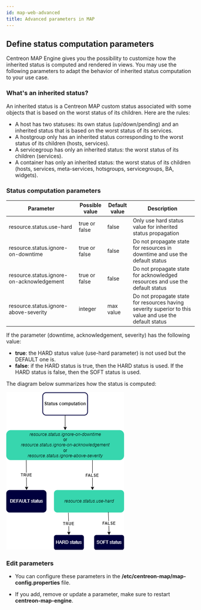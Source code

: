 ```yaml
---
id: map-web-advanced
title: Advanced parameters in MAP
---
```


## Define status computation parameters

Centreon MAP Engine gives you the possibility to customize how the inherited status is computed and rendered in views. You may use the following parameters to adapt the behavior of inherited status computation to your use case.

### What's an inherited status?

An inherited status is a Centreon MAP custom status associated with some objects that is based on the worst status of its children. Here are the rules:

- A host has two statuses: its own status (up/down/pending) and an inherited status that is based on the worst status of its services.
- A hostgroup only has an inherited status corresponding to the worst status of its children (hosts, services).
- A servicegroup has only an inherited status: the worst status of its children (services).
- A container has only an inherited status: the worst status of its children (hosts, services, meta-services, hotsgroups, servicegroups, BA, widgets).

### Status computation parameters

| Parameter                           | Possible value | Default value | Description                                                                                  |
| ----------------------------------- | -------------- | ------------- | -------------------------------------------------------------------------------------------- |
| resource.status.use-hard              | true or false  | false         | Only use hard status value for inherited status propagation                                   |
| resource.status.ignore-on-downtime  | true or false  | false         | Do not propagate state for resources in downtime and use the default status                                            |
| resource.status.ignore-on-acknowledgement | true or false  | false         | Do not propagate state for acknowledged resources and use the default status                                           |
| resource.status.ignore-above-severity    | integer        | max value           | Do not propagate state for resources having severity superior to this value and use the default status                 |

If the parameter (downtime, acknowledgement, severity) has the following value:
- **true**: the HARD status value (use-hard parameter) is not used but the DEFAULT one is.
- **false**: if the HARD status is true, then the HARD status is used. If the HARD status is false, then the SOFT status is used.

The diagram below summarizes how the status is computed:

![image](../assets/graph-views/ng/status-computation.png)

### Edit parameters

- You can configure these parameters in the **/etc/centreon-map/map-config.properties** file.

- If you add, remove or update a parameter, make sure to restart **centreon-map-engine**.
